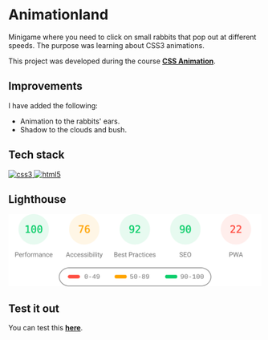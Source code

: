 # Animationland

Minigame where you need to click on small rabbits that pop out at different speeds. The purpose was learning about CSS3 animations.

This project was developed during the course [**CSS Animation**](https://platzi.com/cursos/animaciones-css/).

## Improvements

I have added the following:

- Animation to the rabbits' ears.
- Shadow to the clouds and bush.

## Tech stack

<p>
  <a href="https://developer.mozilla.org/en-US/docs/Web/CSS" >
    <img src="https://cdn.jsdelivr.net/gh/devicons/devicon/icons/css3/css3-original.svg" alt="css3" width="40" height="40" />
  </a>
  <a href="https://developer.mozilla.org/en-US/docs/Glossary/HTML5" >
    <img src="https://cdn.jsdelivr.net/gh/devicons/devicon/icons/html5/html5-original.svg" alt="html5" width="40" height="40" />
  </a>
</p>

## Lighthouse

<img src="lighthouse_results/desktop/pagespeed.svg" alt="Lighthouse report" width="800" />

## Test it out

You can test this [**here**](https://yuneidyc.github.io/Animationland/).
